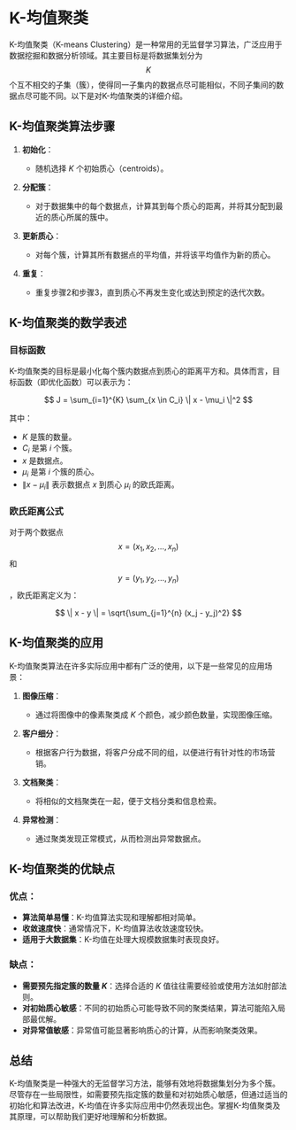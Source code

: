 # K-均值聚类

K-均值聚类（K-means Clustering）是一种常用的无监督学习算法，广泛应用于数据挖掘和数据分析领域。其主要目标是将数据集划分为 $$K$$ 个互不相交的子集（簇），使得同一子集内的数据点尽可能相似，不同子集间的数据点尽可能不同。以下是对K-均值聚类的详细介绍。

## K-均值聚类算法步骤

1. **初始化**：
   - 随机选择 $K$ 个初始质心（centroids）。

2. **分配簇**：
   - 对于数据集中的每个数据点，计算其到每个质心的距离，并将其分配到最近的质心所属的簇中。

3. **更新质心**：
   - 对每个簇，计算其所有数据点的平均值，并将该平均值作为新的质心。

4. **重复**：
   - 重复步骤2和步骤3，直到质心不再发生变化或达到预定的迭代次数。

## K-均值聚类的数学表述

### 目标函数

K-均值聚类的目标是最小化每个簇内数据点到质心的距离平方和。具体而言，目标函数（即优化函数）可以表示为：

$$
J = \sum_{i=1}^{K} \sum_{x \in C_i} \| x - \mu_i \|^2
$$

其中：
- $K$ 是簇的数量。
- $C_i$ 是第 $i$ 个簇。
- $x$ 是数据点。
- $\mu_i$ 是第 $i$ 个簇的质心。
- $\| x - \mu_i \|$ 表示数据点 $x$ 到质心 $\mu_i$ 的欧氏距离。

### 欧氏距离公式

对于两个数据点 $$x = (x_1, x_2, \ldots, x_n)$$ 和 $$y = (y_1, y_2, \ldots, y_n)$$，欧氏距离定义为：

$$
\| x - y \| = \sqrt{\sum_{j=1}^{n} (x_j - y_j)^2}
$$

## K-均值聚类的应用

K-均值聚类算法在许多实际应用中都有广泛的使用，以下是一些常见的应用场景：

1. **图像压缩**：
   - 通过将图像中的像素聚类成 $K$ 个颜色，减少颜色数量，实现图像压缩。

2. **客户细分**：
   - 根据客户行为数据，将客户分成不同的组，以便进行有针对性的市场营销。

3. **文档聚类**：
   - 将相似的文档聚类在一起，便于文档分类和信息检索。

4. **异常检测**：
   - 通过聚类发现正常模式，从而检测出异常数据点。

## K-均值聚类的优缺点

### 优点：

- **算法简单易懂**：K-均值算法实现和理解都相对简单。
- **收敛速度快**：通常情况下，K-均值算法收敛速度较快。
- **适用于大数据集**：K-均值在处理大规模数据集时表现良好。

### 缺点：

- **需要预先指定簇的数量 $K$**：选择合适的 $K$ 值往往需要经验或使用方法如肘部法则。
- **对初始质心敏感**：不同的初始质心可能导致不同的聚类结果，算法可能陷入局部最优解。
- **对异常值敏感**：异常值可能显著影响质心的计算，从而影响聚类效果。

## 总结

K-均值聚类是一种强大的无监督学习方法，能够有效地将数据集划分为多个簇。尽管存在一些局限性，如需要预先指定簇的数量和对初始质心敏感，但通过适当的初始化和算法改进，K-均值在许多实际应用中仍然表现出色。掌握K-均值聚类及其原理，可以帮助我们更好地理解和分析数据。
